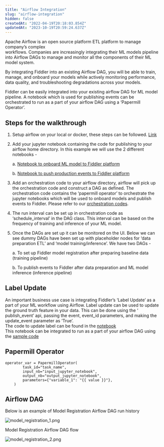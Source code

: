 ```yaml
---
title: "Airflow Integration"
slug: "airflow-integration"
hidden: false
createdAt: "2022-04-19T20:18:03.854Z"
updatedAt: "2023-10-19T20:59:24.637Z"
---
```

Apache Airflow is an open source platform ETL platform to manage company’s complex  
workflows. Companies are increasingly integrating their ML models pipeline into Airflow DAGs to manage and monitor all the components of their ML model system.

By integrating Fiddler into an existing Airflow DAG, you will be able to train, manage, and onboard your models while  actively monitoring performance, data quality, and troubleshooting degradations across your models.

Fiddler can be easily integrated into your existing airflow DAG for ML model pipeline. A notebook which is used for publishing events can be orchestrated to run as a part of your airflow DAG using a ‘Papermill Operator’.

## Steps for the walkthrough

1. Setup airflow on your local or docker, these steps can be followed. [Link](https://airflow.apache.org/docs/apache-airflow/stable/start/index.html)

2. Add your jupyter notebook containing the code for publishing to your airflow home directory. In this example we will use the 2 different notebooks - 

   a. [Notebook to onboard ML model to Fiddler platform](https://colab.research.google.com/github/fiddler-labs/fiddler-samples/blob/master/content_root/tutorial/integration-examples/airflow/notebooks/Fiddler_Churn_Model_Registration.ipynb)

   b. [Notebook to push production events to Fiddler platform](https://colab.research.google.com/github/fiddler-labs/fiddler-samples/blob/master/content_root/tutorial/integration-examples/airflow/notebooks/Fiddler_Churn_Event_Publishing.ipynb)

3. Add an orchestration code to your airflow directory, airflow will pick up the orchestration code and construct a DAG as defined. The orchestration code contains the ‘papermill operator’ to orchestrate the jupyter notebooks which will be used to onboard models and publish events to Fiddler. Please refer to our [orchestration codes](https://github.com/fiddler-labs/fiddler-samples/tree/master/content_root/tutorial/integration-examples/airflow/DAGs).

4. The run interval can be set up in orchestration code as ‘schedule_interval’ in the DAG class. This interval can be based on the frequency of training and inference of your ML model.

5. Once the DAGs are set up it can be monitored on the UI. Below we can see dummy DAGs have been set up with placeholder nodes for ‘data preparation ETL’ and ‘model training/inference’. We have two DAGs - 

   a. To set up Fiddler model registration after preparing baseline data (training pipeline)

   b. To publish events to Fiddler after data preparation and ML model inference (inference pipeline)

## Label Update

An important business use case is integrating Fiddler’s ‘Label Update’ as a part of your ML workflow using Airflow. Label update can be used to update the ground truth feature in your data. This can be done using the ‘​​publish_event’ api, passing the event, event_id parameters, and making the update_event parameter as ‘True’.  
The code to update label can be found in the [notebook](https://colab.research.google.com/github/fiddler-labs/fiddler-samples/blob/master/content_root/tutorial/integration-examples/airflow/notebooks/Fiddler_Churn_Label_Update.ipynb)  
This notebook can be integrated to run as a part of your airflow DAG using the [sample code](https://github.com/fiddler-labs/fiddler-samples/blob/master/content_root/tutorial/integration-examples/airflow/DAGs/fiddler_event_update.py)

## Papermill Operator

```
operator_var = PapermillOperator(
        task_id="task_name",
        input_nb="input_jupyter_notebook",
        output_nb="output_jupyter_notebook",
        parameters={"variable_1": "{{ value }}"},
    )
```

## Airflow DAG

Below is an example of Model Registration Airflow DAG run history

![](https://files.readme.io/3fb8a21-model_registration_1.png "model_registration_1.png")

Model Registration Airflow DAG flow

![](https://files.readme.io/2891852-model_registration_2.png "model_registration_2.png")